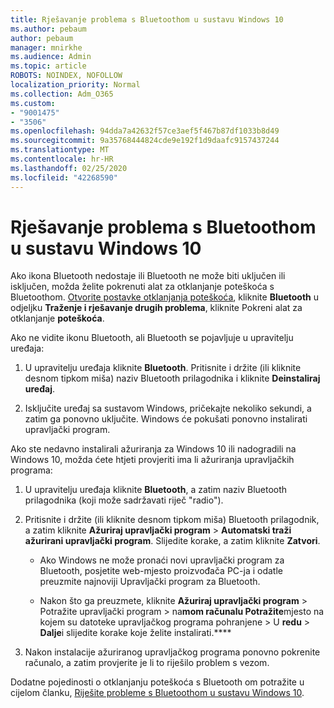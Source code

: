 ```yaml
---
title: Rješavanje problema s Bluetoothom u sustavu Windows 10
ms.author: pebaum
author: pebaum
manager: mnirkhe
ms.audience: Admin
ms.topic: article
ROBOTS: NOINDEX, NOFOLLOW
localization_priority: Normal
ms.collection: Adm_O365
ms.custom:
- "9001475"
- "3506"
ms.openlocfilehash: 94dda7a42632f57ce3aef5f467b87df1033b8d49
ms.sourcegitcommit: 9a35768444824cde9e192f1d9daafc9157437244
ms.translationtype: MT
ms.contentlocale: hr-HR
ms.lasthandoff: 02/25/2020
ms.locfileid: "42268590"
---
```

# <a name="fix-bluetooth-problems-in-windows-10"></a>Rješavanje problema s Bluetoothom u sustavu Windows 10

Ako ikona Bluetooth nedostaje ili Bluetooth ne može biti uključen ili isključen, možda želite pokrenuti alat za otklanjanje poteškoća s Bluetoothom. [Otvorite postavke otklanjanja poteškoća](ms-settings:troubleshoot), kliknite **Bluetooth** u odjeljku **Traženje i rješavanje drugih problema**, kliknite Pokreni alat za otklanjanje **poteškoća**.

Ako ne vidite ikonu Bluetooth, ali Bluetooth se pojavljuje u upravitelju uređaja:

1. U upravitelju uređaja kliknite **Bluetooth**. Pritisnite i držite (ili kliknite desnom tipkom miša) naziv Bluetooth prilagodnika i kliknite **Deinstaliraj uređaj**.

2. Isključite uređaj sa sustavom Windows, pričekajte nekoliko sekundi, a zatim ga ponovno uključite. Windows će pokušati ponovno instalirati upravljački program.

Ako ste nedavno instalirali ažuriranja za Windows 10 ili nadogradili na Windows 10, možda ćete htjeti provjeriti ima li ažuriranja upravljačkih programa:

1. U upravitelju uređaja kliknite **Bluetooth**, a zatim naziv Bluetooth prilagodnika (koji može sadržavati riječ "radio").

2. Pritisnite i držite (ili kliknite desnom tipkom miša) Bluetooth prilagodnik, a zatim kliknite **Ažuriraj upravljački program** > **Automatski traži ažurirani upravljački program**. Slijedite korake, a zatim kliknite **Zatvori**.

      - Ako Windows ne može pronaći novi upravljački program za Bluetooth, posjetite web-mjesto proizvođača PC-ja i odatle preuzmite najnoviji Upravljački program za Bluetooth.

    - Nakon što ga preuzmete, kliknite **Ažuriraj upravljački program** > Potražite upravljački program > na**mom računalu Potražite**mjesto na kojem su datoteke upravljačkog programa pohranjene > U **redu** > **Dalje**i slijedite korake koje želite instalirati.****

3. Nakon instalacije ažuriranog upravljačkog programa ponovno pokrenite računalo, a zatim provjerite je li to riješilo problem s vezom.

Dodatne pojedinosti o otklanjanju poteškoća s Bluetooth om potražite u cijelom članku, [Riješite probleme s Bluetoothom u sustavu Windows 10](https://support.microsoft.com/help/14169/windows-10-fix-bluetooth-problems).
